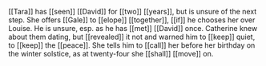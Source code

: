 [[Tara]] has [[seen]] [[David]] for [[two]] [[years]], but is unsure of the next step. She offers [[Gale]] to [[elope]] [[together]], [[if]] he chooses her over Louise. He is unsure, esp. as he has [[met]] [[David]] once. Catherine knew about them dating, but [[revealed]] it not and warned him to [[keep]] quiet, to [[keep]] the [[peace]]. She tells him to [[call]] her before her birthday on the winter solstice, as at twenty-four she [[shall]] [[move]] on.